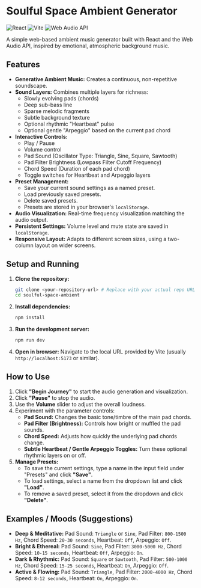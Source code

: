 # Soulful Space Ambient Generator

![React](https://img.shields.io/badge/react-%2320232a.svg?style=for-the-badge&logo=react&logoColor=%2361DAFB)
![Vite](https://img.shields.io/badge/vite-%23646CFF.svg?style=for-the-badge&logo=vite&logoColor=white)
![Web Audio API](https://img.shields.io/badge/Web%20Audio%20API-orange?style=for-the-badge)

A simple web-based ambient music generator built with React and the Web Audio API, inspired by emotional, atmospheric background music.

## Features

*   **Generative Ambient Music:** Creates a continuous, non-repetitive soundscape.
*   **Sound Layers:** Combines multiple layers for richness:
    *   Slowly evolving pads (chords)
    *   Deep sub-bass line
    *   Sparse melodic fragments
    *   Subtle background texture
    *   Optional rhythmic "Heartbeat" pulse
    *   Optional gentle "Arpeggio" based on the current pad chord
*   **Interactive Controls:**
    *   Play / Pause
    *   Volume control
    *   Pad Sound (Oscillator Type: Triangle, Sine, Square, Sawtooth)
    *   Pad Filter Brightness (Lowpass Filter Cutoff Frequency)
    *   Chord Speed (Duration of each pad chord)
    *   Toggle switches for Heartbeat and Arpeggio layers
*   **Preset Management:**
    *   Save your current sound settings as a named preset.
    *   Load previously saved presets.
    *   Delete saved presets.
    *   Presets are stored in your browser's `localStorage`.
*   **Audio Visualization:** Real-time frequency visualization matching the audio output.
*   **Persistent Settings:** Volume level and mute state are saved in `localStorage`.
*   **Responsive Layout:** Adapts to different screen sizes, using a two-column layout on wider screens.

## Setup and Running

1.  **Clone the repository:**
    ```bash
    git clone <your-repository-url> # Replace with your actual repo URL
    cd soulful-space-ambient
    ```
2.  **Install dependencies:**
    ```bash
    npm install
    ```
3.  **Run the development server:**
    ```bash
    npm run dev
    ```
4.  **Open in browser:** Navigate to the local URL provided by Vite (usually `http://localhost:5173` or similar).

## How to Use

1.  Click **"Begin Journey"** to start the audio generation and visualization.
2.  Click **"Pause"** to stop the audio.
3.  Use the **Volume** slider to adjust the overall loudness.
4.  Experiment with the parameter controls:
    *   **Pad Sound:** Changes the basic tone/timbre of the main pad chords.
    *   **Pad Filter (Brightness):** Controls how bright or muffled the pad sounds.
    *   **Chord Speed:** Adjusts how quickly the underlying pad chords change.
    *   **Subtle Heartbeat / Gentle Arpeggio Toggles:** Turn these optional rhythmic layers on or off.
5.  **Manage Presets:**
    *   To save the current settings, type a name in the input field under "Presets" and click **"Save"**.
    *   To load settings, select a name from the dropdown list and click **"Load"**.
    *   To remove a saved preset, select it from the dropdown and click **"Delete"**.

## Examples / Moods (Suggestions)

*   **Deep & Meditative:** Pad Sound: `Triangle` or `Sine`, Pad Filter: `800-1500 Hz`, Chord Speed: `20-30 seconds`, Heartbeat: `Off`, Arpeggio: `Off`.
*   **Bright & Ethereal:** Pad Sound: `Sine`, Pad Filter: `3000-5000 Hz`, Chord Speed: `10-15 seconds`, Heartbeat: `Off`, Arpeggio: `On`.
*   **Dark & Rhythmic:** Pad Sound: `Square` or `Sawtooth`, Pad Filter: `500-1000 Hz`, Chord Speed: `15-25 seconds`, Heartbeat: `On`, Arpeggio: `Off`.
*   **Active & Flowing:** Pad Sound: `Triangle`, Pad Filter: `2000-4000 Hz`, Chord Speed: `8-12 seconds`, Heartbeat: `On`, Arpeggio: `On`.
